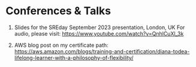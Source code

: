 # Conferences & Talks

1. Slides for the SREday September 2023 presentation, London, UK
For audio, please visit: https://www.youtube.com/watch?v=QnhlCuXl_3k

2. AWS blog post on my certificate path: https://aws.amazon.com/blogs/training-and-certification/diana-todea-lifelong-learner-with-a-philosophy-of-flexibility/
